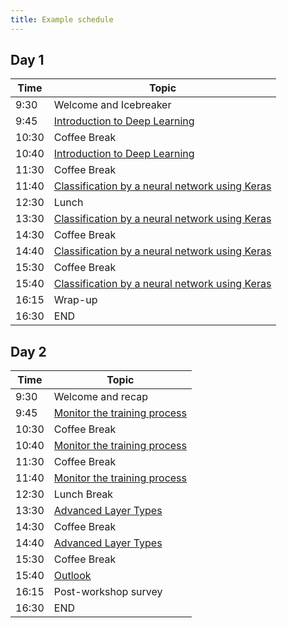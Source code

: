 ```yaml
---
title: Example schedule
---
```


## Day 1

| Time | Topic |
| ------ | ------- |
| 9:30 | Welcome and Icebreaker |
| 9:45 | [Introduction to Deep Learning](../episodes/1-introduction.Rmd) |
| 10:30 | Coffee Break |
| 10:40 | [Introduction to Deep Learning](../episodes/1-introduction.Rmd) |
| 11:30 | Coffee Break |
| 11:40 | [Classification by a neural network using Keras](../episodes/2-keras.Rmd) |
| 12:30 | Lunch |
| 13:30 | [Classification by a neural network using Keras](../episodes/2-keras.Rmd) |
| 14:30 | Coffee Break |
| 14:40 | [Classification by a neural network using Keras](../episodes/2-keras.Rmd) |
| 15:30 | Coffee Break |
| 15:40 | [Classification by a neural network using Keras](../episodes/2-keras.Rmd) |
| 16:15 | Wrap-up |
| 16:30 | END |

## Day 2

| Time | Topic |
| ------ | ------- |
| 9:30 | Welcome and recap |
| 9:45 | [Monitor the training process](../episodes/3-monitor-the-model.Rmd) |
| 10:30 | Coffee Break |
| 10:40 | [Monitor the training process](../episodes/3-monitor-the-model.Rmd) |
| 11:30 | Coffee Break |
| 11:40 | [Monitor the training process](../episodes/3-monitor-the-model.Rmd) |
| 12:30 | Lunch Break |
| 13:30 | [Advanced Layer Types](../episodes/4-advanced-layer-types.Rmd) |
| 14:30 | Coffee Break |
| 14:40 | [Advanced Layer Types](../episodes/4-advanced-layer-types.Rmd) |
| 15:30 | Coffee Break |
| 15:40 | [Outlook](../episodes/5-outlook.Rmd) |
| 16:15 | Post-workshop survey |
| 16:30 | END |
